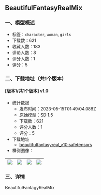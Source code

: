 ## BeautifulFantasyRealMix
### 一、模型概述

- 标签：`character`, `woman`, `girls`
- 下载数：621
- 收藏人数：183
- 评论人数：8
- 评分人数：1
- 评分：5

### 二、下载地址（共1个版本）

#### [版本1/共1个版本] v1.0

- 统计数据
  - 发布时间：2023-05-15T01:49:04.088Z
  - 原始模型：SD 1.5
  - 下载数：621
  - 评分人数：1
  - 评分：5
- 下载地址
  - [beautifulfantasyreal_v10.safetensors](https://civitai.com/api/download/models/70971)
- 样例图像：

| <img src="https://image.civitai.com/xG1nkqKTMzGDvpLrqFT7WA/2ba7fbb0-df57-4da8-9cd7-77013190cc7e/width=450/793216.jpeg" /> | <img src="https://image.civitai.com/xG1nkqKTMzGDvpLrqFT7WA/eb6b02bf-581d-409e-9525-1ddc35cb7173/width=450/793222.jpeg" /> | <img src="https://image.civitai.com/xG1nkqKTMzGDvpLrqFT7WA/6e96d0d4-9535-431a-bcca-2c16061d7eae/width=450/793224.jpeg" /> | <img src="https://image.civitai.com/xG1nkqKTMzGDvpLrqFT7WA/7f718741-c31b-4143-96b8-217ebf553673/width=450/793225.jpeg" /> |
| ---- | ---- | ---- | ---- |


### 三、详情
<p>BeautifulFantagyRealMix</p>